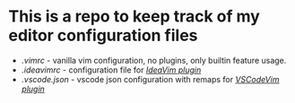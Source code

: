 # This is a repo to keep track of my editor configuration files

* *.vimrc* - vanilla vim configuration, no plugins, only builtin feature usage.
* *.ideavimrc* - configuration file for *[IdeaVim plugin](https://github.com/JetBrains/ideavim)*
* *.vscode.json* - vscode json configuration with remaps for *[VSCodeVim plugin](https://github.com/VSCodeVim/Vim)*


